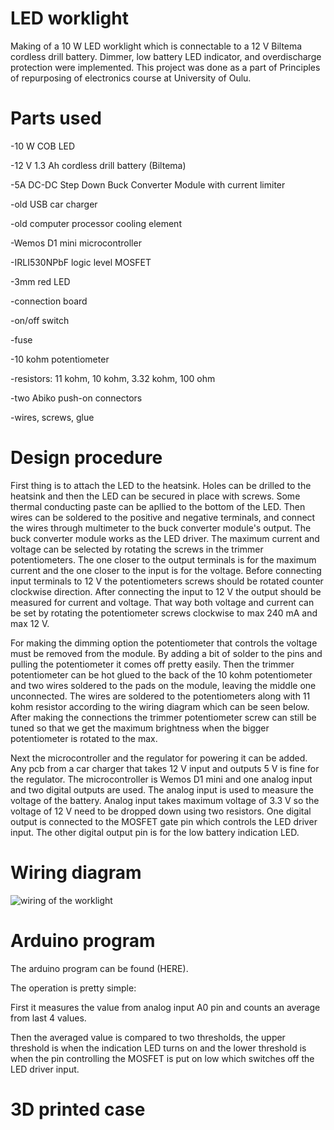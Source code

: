 # LED worklight

Making of a 10 W LED worklight which is connectable to a 12 V Biltema cordless drill battery. Dimmer, low battery LED indicator, and overdischarge protection were implemented.
This project was done as a part of Principles of repurposing of electronics course at University of Oulu.

# Parts used

-10 W COB LED

-12 V 1.3 Ah cordless drill battery (Biltema)

-5A DC-DC Step Down Buck Converter Module with current limiter

-old USB car charger

-old computer processor cooling element

-Wemos D1 mini microcontroller

-IRLI530NPbF logic level MOSFET

-3mm red LED

-connection board

-on/off switch

-fuse

-10 kohm potentiometer 

-resistors: 11 kohm, 10 kohm, 3.32 kohm, 100 ohm 

-two Abiko push-on connectors

-wires, screws, glue

# Design procedure

First thing is to attach the LED to the heatsink. Holes can be drilled to the heatsink and then the LED can be secured in place with screws. Some thermal conducting paste can be apllied to the bottom of the LED. Then wires can be soldered to the positive and negative terminals, and connect the wires through multimeter to the buck converter module's output. The buck converter module works as the LED driver. The maximum current and voltage can be selected by rotating the screws in the trimmer potentiometers. The one closer to the output terminals is for the maximum current and the one closer to the input is for the voltage. Before connecting input terminals to 12 V the potentiometers screws should be rotated counter clockwise direction. After connecting the input to 12 V the output should be measured for current and voltage. That way both voltage and current can be set by rotating the potentiometer screws clockwise to max 240 mA and max 12 V.

For making the dimming option the potentiometer that controls the voltage must be removed from the module. By adding a bit of solder to the pins and pulling the potentiometer it comes off pretty easily. Then the trimmer potentiometer can be hot glued to the back of the 10 kohm potentiometer and two wires soldered to the pads on the module, leaving the middle one unconnected. The wires are soldered to the potentiometers along with 11 kohm resistor according to the wiring diagram which can be seen below. After making the connections the trimmer potentiometer screw can still be tuned so that we get the maximum brightness when the bigger potentiometer is rotated to the max.

Next the microcontroller and the regulator for powering it can be added. Any pcb from a car charger that takes 12 V input and outputs 5 V is fine for the regulator. The microcontroller is Wemos D1 mini and one analog input and two digital outputs are used. The analog input is used to measure the voltage of the battery. Analog input takes maximum voltage of 3.3 V so the voltage of 12 V need to be dropped down using two resistors. One digital output is connected to the MOSFET gate pin which controls the LED driver input. The other digital output pin is for the low battery indication LED. 

# Wiring diagram

![wiring of the worklight](https://user-images.githubusercontent.com/96006405/146410564-97dff615-c898-4bcc-9aad-548d0920435c.JPG)

# Arduino program
The arduino program can be found (HERE).

The operation is pretty simple: 

First it measures the value from analog input A0 pin and counts an average from last 4 values. 

Then the averaged value is compared to two thresholds, the upper threshold is when the indication LED turns on and the lower threshold is when the pin controlling the MOSFET is put on low which switches off the LED driver input.  

# 3D printed case



